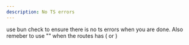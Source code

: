 ```yaml
---
description: No TS errors
---
```


use bun check to ensure there is no ts errors when you are done. Also remeber to use "" when the routes has ( or )
